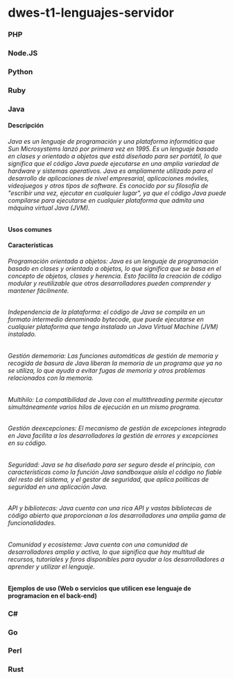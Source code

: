 # dwes-t1-lenguajes-servidor

### PHP

### Node.JS

### Python

### Ruby

### Java

#### Descripción
  ###### Java es un lenguaje de programación y una plataforma informática que Sun Microsystems lanzó por primera vez en 1995. Es un lenguaje basado en clases y orientado a objetos que está diseñado para ser portátil, lo que significa que el código Java puede ejecutarse en una amplia variedad de hardware y sistemas operativos. Java es ampliamente utilizado para el desarrollo de aplicaciones de nivel empresarial, aplicaciones móviles, videojuegos y otros tipos de software. Es conocido por su filosofía de "escribir una vez, ejecutar en cualquier lugar", ya que el código Java puede compilarse para ejecutarse en cualquier plataforma que admita una máquina virtual Java (JVM).
#### Usos comunes

#### Características
###### Programación orientada a objetos: Java es un lenguaje de programación basado en clases y orientado a objetos, lo que significa que se basa en el concepto de objetos, clases y herencia. Esto facilita la creación de código modular y reutilizable que otros desarrolladores pueden comprender y mantener fácilmente.
###### Independencia de la plataforma: el código de Java se compila en un formato intermedio denominado bytecode, que puede ejecutarse en cualquier plataforma que tenga instalado un Java Virtual Machine (JVM) instalado. 
###### Gestión dememoria: Las funciones automáticas de gestión de memoria y recogida de basura de Java liberan la memoria de un programa que ya no se utiliza, lo que ayuda a evitar fugas de memoria y otros problemas relacionados con la memoria.
###### Multihilo: La compatibilidad de Java con el multithreading permite ejecutar simultáneamente varios hilos de ejecución en un mismo programa. 
###### Gestión deexcepciones: El mecanismo de gestión de excepciones integrado en Java facilita a los desarrolladores la gestión de errores y excepciones en su código. 
###### Seguridad: Java se ha diseñado para ser seguro desde el principio, con características como la función Java sandboxque aísla el código no fiable del resto del sistema, y el gestor de seguridad, que aplica políticas de seguridad en una aplicación Java.
###### API y bibliotecas: Java cuenta con una rica API y vastas bibliotecas de código abierto que proporcionan a los desarrolladores una amplia gama de funcionalidades.
###### Comunidad y ecosistema: Java cuenta con una comunidad de desarrolladores amplia y activa, lo que significa que hay multitud de recursos, tutoriales y foros disponibles para ayudar a los desarrolladores a aprender y utilizar el lenguaje.

#### Ejemplos de uso (Web o servicios que utilicen ese lenguaje de programacion en el back-end)

### C#

### Go

### Perl

### Rust
